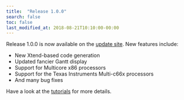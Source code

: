 ```yaml
---
title:  "Release 1.0.0"
search: false
toc: false
last_modified_at: 2018-08-21T10:10:00-00:00
---
```



Release 1.0.0 is now available on the [update site](http://preesm.insa-rennes.fr/repo/complete/). New features include:

*   New Xtend-based code generation
*   Updated fancier Gantt display
*   Support for Multicore x86 processors
*   Support for the Texas Instruments Multi-c66x processors
*   And many bug fixes

Have a look at the [tutorials](/tutos) for more details.
